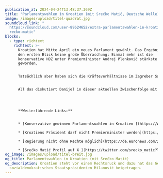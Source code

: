 ```yaml
---
publication_at: 2024-04-24T13:48:37.369Z
title: "Parlamentswahlen in Kroatien (mit Srećko Matić, Deutsche Welle) "
image: /images/upload/titel-quadrat.jpg
soundcloud_link: "
  https://soundcloud.com/user-89524652/extra-parlamentswahlen-in-kroatien-mit-s\
  recko-matic"
blocks:
  - type: richtext
    richtext: >-
      Kroatien hat Mitte April ein neues Parlament gewählt. Das Ergebnis ist auf
      den ersten Blick keine große Überraschung: Einmal mehr ist die
      konservative HDZ unter Premierminister Andrej Plenković stärkste Kraft
      geworden.


      Tatsächlich aber haben sich die Kräfteverhältnisse im Zagreber Sabor verschoben. Kroatien steht vor einem Rechtsruck...freundlich ausgedrückt. Und dazu hat auch das Gebaren von Staatspräsident Zoran Milanović beigetragen.


      All das diskutiert Danijel in dieser aktuellen Zwischenfolge mit Srećko Matić von der Deutschen Welle.




      **Weiterführende Links:**


      * [Konservative gewinnen Parlamentswahlen in Kroatien ](https://www.tagesschau.de/ausland/europa/kroatien-wahlen-104.html)(tagesschau) 

      * [Kroatiens Präsident darf nicht Premierminister werden](https://www.zdf.de/nachrichten/politik/ausland/kroatien-wahl-milanovic-verfassungsgericht-100.html) (zdf Heute) 

      * [Regierung nicht ohne Rechte möglich](https://de.euronews.com/2024/04/18/ministerprasident-gewinnt-wahl-in-kroatien-regierung-nicht-ohne-rechte-moglich) (euronews) 

      * [Srećko Matić Profil auf X ](https://twitter.com/srecko_matic?lang=de)
og_image: /images/upload/titel-breit.jpg
og_title: Parlamentswahlen in Kroatien (mit Srećko Matić)
og_description: Kroatien steht vor einem Rechtsruck und dazu hat das Gebaren des
  sozialdemokratischen Staatspräsidenten Milanović beigetragen.
---
```

